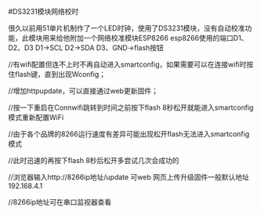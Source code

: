 #DS3231模块网络校时

很久以前用51单片机制作了一个LED时钟，使用了DS3231模块，没有自动校准功能，此模块用来给他附加一个网络校准模块ESP8266
esp8266使用的端口D1、D2、D3
D1->SCL
D2->SDA
D3、GND->flash按钮

//有wifi配置但连不上时不再自动进入smartconfig，如果需要可以在连接wifi时按住flash键，直到出现Wconfig；

//增加httpupdate，可以直接通过web更新固件；

//按一下重启在Connwifi跳转到时间之前按下flash 8秒松开就能进入smartconfig模式重新配置WiFi

//由于各个品牌的8266运行速度有差异可能出现松开flash无法进入smartconfig模式

//此时迅速的再按下flash 8秒后松开多尝试几次会成功的

//浏览器输入http://8266ip地址/update  可web 网页上传升级固件一般默认地址192.168.4.1

//8266ip地址可在串口监视器查看
